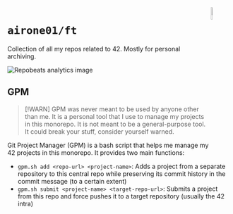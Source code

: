 <img src="https://api.iconify.design/simple-icons:42.svg" width="8.5%" align="right" />

# `airone01/ft`

Collection of all my repos related to 42. Mostly for personal archiving.

![Repobeats analytics image](https://repobeats.axiom.co/api/embed/698d4445b8026dcf271a98d57f9360c137016740.svg "Repobeats analytics image")

## GPM

> [!WARN]
> GPM was never meant to be used by anyone other than me. It is a personal tool that I use to manage my projects in this monorepo. It is not meant to be a general-purpose tool. It could break your stuff, consider yourself warned.

Git Project Manager (GPM) is a bash script that helps me manage my 42 projects in this monorepo. It provides two main functions:

- `gpm.sh add <repo-url> <project-name>`: Adds a project from a separate repository to this central repo while preserving its commit history in the commit message (to a certain extent)
- `gpm.sh submit <project-name> <target-repo-url>`: Submits a project from this repo and force pushes it to a target repository (usually the 42 intra)
